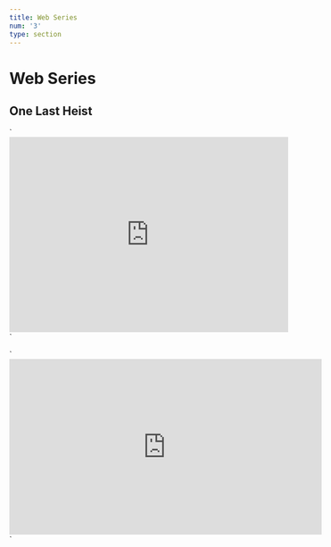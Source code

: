 ```yaml
---
title: Web Series
num: '3'
type: section
---
```

# Web Series

## One Last Heist

\`<iframe width="500" height="350" src="https://www.youtube.com/embed/tr2gFTqR0WY" frameborder="0" allow="autoplay; encrypted-media" allowfullscreen></iframe>\`

\`<iframe width="560" height="315" src="https://www.youtube.com/embed/5N3pvMbL-rw" frameborder="0" allow="autoplay; encrypted-media" allowfullscreen></iframe>\`

